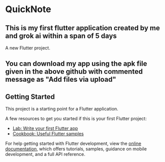 <h1>QuickNote</h1>
<h2>This is my first flutter application created by me and grok ai within a span of 5 days </h2>

A new Flutter project.

<h2>You can download my app using the apk file given in the above github with commented message as "Add files via upload"</h2>

## Getting Started

This project is a starting point for a Flutter application.

A few resources to get you started if this is your first Flutter project:

- [Lab: Write your first Flutter app](https://docs.flutter.dev/get-started/codelab)
- [Cookbook: Useful Flutter samples](https://docs.flutter.dev/cookbook)

For help getting started with Flutter development, view the
[online documentation](https://docs.flutter.dev/), which offers tutorials,
samples, guidance on mobile development, and a full API reference.
